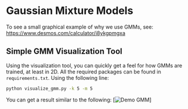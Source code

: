 # Gaussian Mixture Models
To see a small graphical example of why we use GMMs, see: https://www.desmos.com/calculator/i8ykgpmgxa

## Simple GMM Visualization Tool
Using the visualization tool, you can quickly get a feel for how GMMs are trained, at least in 2D. 
All the required packages can be found in ```requirements.txt```.
Using the following line:
```bash
python visualize_gmm.py -k 5 -m 5
```
You can get a result similar to the following:
[![Demo GMM](https://github.com/friedroy/gaussians/blob/master/demo.gif)]
